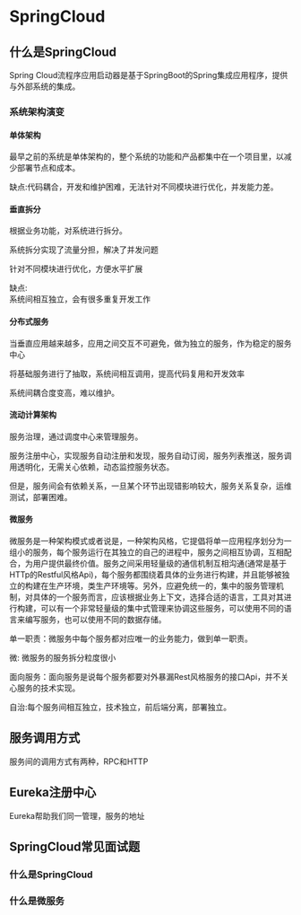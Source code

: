 # SpringCloud
 
## 什么是SpringCloud
Spring Cloud流程序应用启动器是基于SpringBoot的Spring集成应用程序，提供与外部系统的集成。
### 系统架构演变

#### 单体架构
  最早之前的系统是单体架构的，整个系统的功能和产品都集中在一个项目里，以减少部署节点和成本。

  缺点:代码耦合，开发和维护困难，无法针对不同模块进行优化，并发能力差。

#### 垂直拆分
   根据业务功能，对系统进行拆分。

   系统拆分实现了流量分担，解决了并发问题

   针对不同模块进行优化，方便水平扩展

   缺点:  
     系统间相互独立，会有很多重复开发工作


#### 分布式服务

 当垂直应用越来越多，应用之间交互不可避免，做为独立的服务，作为稳定的服务中心


 将基础服务进行了抽取，系统间相互调用，提高代码复用和开发效率

 系统间耦合度变高，难以维护。

 #### 流动计算架构

 服务治理，通过调度中心来管理服务。
 

 服务注册中心，实现服务自动注册和发现，服务自动订阅，服务列表推送，服务调用透明化，无需关心依赖，动态监控服务状态。

 但是，服务间会有依赖关系，一旦某个环节出现错影响较大，服务关系复杂，运维测试，部署困难。

 #### 微服务
  微服务是一种架构模式或者说是，一种架构风格，它提倡将单一应用程序划分为一组小的服务，每个服务运行在其独立的自己的进程中，服务之间相互协调，互相配合，为用户提供最终价值。服务之间采用轻量级的通信机制互相沟通(通常是基于HTTp的Restful风格Api)，每个服务都围绕着具体的业务进行构建，并且能够被独立的构建在生产环境，类生产环境等。另外，应避免统一的，集中的服务管理机制，对具体的一个服务而言，应该根据业务上下文，选择合适的语言，工具对其进行构建，可以有一个非常轻量级的集中式管理来协调这些服务，可以使用不同的语言来编写服务，也可以使用不同的数据存储。


  
 单一职责：微服务中每个服务都对应唯一的业务能力，做到单一职责。

 微: 微服务的服务拆分粒度很小

 面向服务：面向服务是说每个服务都要对外暴漏Rest风格服务的接口Api，并不关心服务的技术实现。

 自治:每个服务间相互独立，技术独立，前后端分离，部署独立。





## 服务调用方式
 服务间的调用方式有两种，RPC和HTTP
  
## Eureka注册中心

 Eureka帮助我们同一管理，服务的地址



## SpringCloud常见面试题

### 什么是SpringCloud
### 什么是微服务